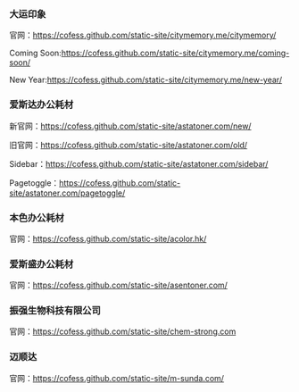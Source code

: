 ### 大运印象
官网：https://cofess.github.com/static-site/citymemory.me/citymemory/

Coming Soon:https://cofess.github.com/static-site/citymemory.me/coming-soon/

New Year:https://cofess.github.com/static-site/citymemory.me/new-year/

### 爱斯达办公耗材
新官网：https://cofess.github.com/static-site/astatoner.com/new/

旧官网：https://cofess.github.com/static-site/astatoner.com/old/

Sidebar：https://cofess.github.com/static-site/astatoner.com/sidebar/

Pagetoggle：https://cofess.github.com/static-site/astatoner.com/pagetoggle/


### 本色办公耗材
官网：https://cofess.github.com/static-site/acolor.hk/

### 爱斯盛办公耗材
官网：https://cofess.github.com/static-site/asentoner.com/

### 振强生物科技有限公司
官网：https://cofess.github.com/static-site/chem-strong.com

### 迈顺达
官网：https://cofess.github.com/static-site/m-sunda.com/
